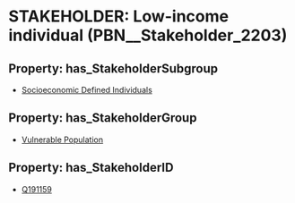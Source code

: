 # STAKEHOLDER: __Low-income individual__ (PBN__Stakeholder_2203)

## Property: has_StakeholderSubgroup

* [Socioeconomic Defined Individuals](PBN__StakeholderSubgroup_89)

## Property: has_StakeholderGroup

* [Vulnerable Population](PBN__StakeholderGroup_6)

## Property: has_StakeholderID

* [Q191159](Q191159)


